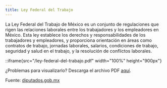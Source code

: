 ```yaml
---
title: Ley Federal del Trabajo
---
```

La Ley Federal del Trabajo de México es un conjunto de regulaciones que rigen las relaciones laborales entre los trabajadores y los empleadores en México. Esta ley establece los derechos y responsabilidades de los trabajadores y empleadores, y proporciona orientación en áreas como contratos de trabajo, jornadas laborales, salarios, condiciones de trabajo, seguridad y salud en el trabajo, y la resolución de conflictos laborales.

::iframe{src="/ley-federal-del-trabajo.pdf" width="100%" height="900px"}

¿Problemas para visualizarlo? Descarga el archivo PDF [aquí](/ley-federal-del-trabajo.pdf).

Fuente: [diputados.gob.mx](https://www.diputados.gob.mx/LeyesBiblio/pdf/LFT.pdf)
